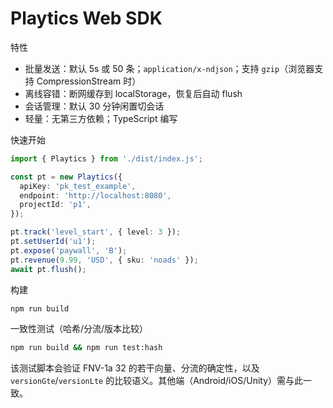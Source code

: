 # Playtics Web SDK

特性
- 批量发送：默认 5s 或 50 条；`application/x-ndjson`；支持 `gzip`（浏览器支持 CompressionStream 时）
- 离线容错：断网缓存到 localStorage，恢复后自动 flush
- 会话管理：默认 30 分钟闲置切会话
- 轻量：无第三方依赖；TypeScript 编写

快速开始
```ts
import { Playtics } from './dist/index.js';

const pt = new Playtics({
  apiKey: 'pk_test_example',
  endpoint: 'http://localhost:8080',
  projectId: 'p1',
});

pt.track('level_start', { level: 3 });
pt.setUserId('u1');
pt.expose('paywall', 'B');
pt.revenue(9.99, 'USD', { sku: 'noads' });
await pt.flush();
```

构建
```bash
npm run build
```

一致性测试（哈希/分流/版本比较）
```bash
npm run build && npm run test:hash
```
该测试脚本会验证 FNV-1a 32 的若干向量、分流的确定性，以及 `versionGte`/`versionLte` 的比较语义。其他端（Android/iOS/Unity）需与此一致。
